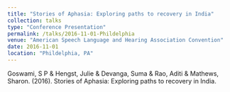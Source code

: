 ```yaml
---
title: "Stories of Aphasia: Exploring paths to recovery in India"
collection: talks
type: "Conference Presentation"
permalink: /talks/2016-11-01-Phildelphia
venue: "American Speech Language and Hearing Association Convention"
date: 2016-11-01
location: "Phildelphia, PA"
---
```


Goswami, S P & Hengst, Julie & Devanga, Suma & Rao, Aditi & Mathews, Sharon. (2016). Stories of Aphasia: Exploring paths to recovery in India. 
